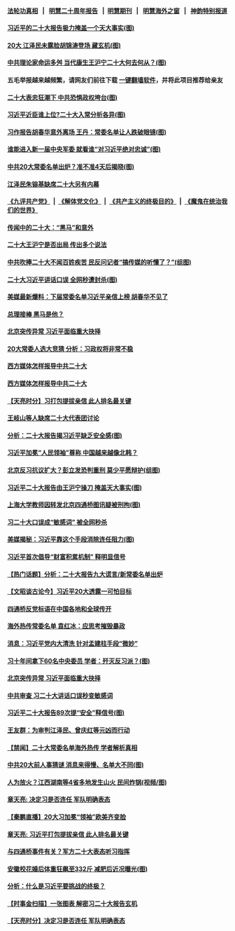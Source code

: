 #### [法轮功真相](https://github.com/gfw-breaker/truth/blob/master/README.md?t=0) &nbsp;&nbsp;|&nbsp;&nbsp; [明慧二十周年报告](https://github.com/gfw-breaker/mh-reports/blob/master/README.md?t=0) &nbsp;&nbsp;|&nbsp;&nbsp;[明慧期刊](https://github.com/gfw-breaker/mh-qikan) &nbsp;&nbsp;|&nbsp;&nbsp; [明慧海外之窗](https://github.com/gfw-breaker/mh-news/blob/master/README.md?t=0) &nbsp;&nbsp;|&nbsp;&nbsp; [神韵特别报道](https://github.com/gfw-breaker/mh-news/blob/master/shenyun.md?t=0)
#### [ 习近平的二十大报告极力掩盖一个天大事实(图)](https://github.com/gfw-breaker/banned-news1/blob/master/pages/p2/1019520.md)
#### [ 20大 江泽民未露脸胡锦涛登场 藏玄机(图)](https://github.com/gfw-breaker/banned-news1/blob/master/pages/p2/1019502.md)
#### [ 中共理论家命运多舛 当代康生王沪宁二十大何去何从？(图)](https://github.com/gfw-breaker/banned-news1/blob/master/pages/p2/1019548.md)
#### 五毛举报越来越频繁，请网友们前往下载 [一键翻墙软件](https://github.com/gfw-breaker/ssr-accounts)，并将此项目推荐给亲友
#### [ 二十大表忠狂潮下 中共恐惧政权垮台(图)](https://github.com/gfw-breaker/banned-news1/blob/master/pages/p2/1019526.md)
#### [ 习近平近臣谁上位?二十大入常分析各异(图)](https://github.com/gfw-breaker/banned-news1/blob/master/pages/p2/1019442.md)
#### [ 习作报告胡春华意外离场 王丹：常委名单让人跌破眼镜(图)](https://github.com/gfw-breaker/banned-news1/blob/master/pages/p2/1019412.md)
#### [ 谁能进入新一届中央军委 就看谁“对习近平绝对忠诚”(图)](https://github.com/gfw-breaker/banned-news1/blob/master/pages/p2/1019451.md)
#### [ 中共20大常委名单出炉？准不准4天后揭晓(图)](https://github.com/gfw-breaker/banned-news1/blob/master/pages/p2/1019567.md)
#### [ 江泽民朱镕基缺席二十大另有内幕](https://github.com/gfw-breaker/banned-news1/blob/master/pages/soh5/663252.md)
#### [《九评共产党》](https://github.com/begood0513/9ping.md/blob/master/README.md) &nbsp;|&nbsp; [《解体党文化》](../../../../jtdwh.md/blob/master/README.md)  &nbsp;|&nbsp; [《共产主义的终极目的》](../../../../gczydzjmd.md/blob/master/README.md) &nbsp;|&nbsp; [《魔鬼在统治我们的世界》](../../../../mgztzwmdsj.md/blob/master/README.md) 
#### [ 传闻中的二十大：“黑马”和意外](https://github.com/gfw-breaker/banned-news1/blob/master/pages/soh5/663678.md)
#### [ 二十大王沪宁是否出局 传出多个说法](https://github.com/gfw-breaker/banned-news1/blob/master/pages/nsc413/n13848484.md)
#### [ 中共吹捧二十大不闻百姓疾苦 民反问记者“搞传媒的听懂了？”(组图)](https://github.com/gfw-breaker/banned-news1/blob/master/pages/p1/1019497.md)
#### [ 二十大习近平讲话口误 全网秒遭封杀(图)](https://github.com/gfw-breaker/banned-news1/blob/master/pages/p1/1019476.md)
#### [ 美媒最新爆料：下届常委名单习近平亲信上榜 胡春华不见了](https://github.com/gfw-breaker/banned-news1/blob/master/pages/soh5/663324.md)
#### [ 总理接棒 黑马是他？](https://github.com/gfw-breaker/banned-news1/blob/master/pages/soh5/663486.md)
#### [ 北京突传异常 习近平面临重大抉择](https://github.com/gfw-breaker/banned-news1/blob/master/pages/soh5/663414.md)
#### [ 20大常委人选大竞猜 分析：习政权将非常不稳](https://github.com/gfw-breaker/banned-news1/blob/master/pages/nsc413/n13845571.md)
#### [ 西方媒体怎样报导中共二十大](https://github.com/gfw-breaker/banned-news1/blob/master/pages/nf4514/n13848308.md)
#### [ 西方媒体怎样报导中共二十大](https://github.com/gfw-breaker/banned-news1/blob/master/pages/nsc413/n13848308.md)
#### [ 【天亮时分】习打包提拔亲信 此人排名最关键](https://github.com/gfw-breaker/banned-news1/blob/master/pages/nsc413/n13848838.md)
#### [ 王岐山等人缺席二十大代表团讨论](https://github.com/gfw-breaker/banned-news1/blob/master/pages/nsc413/n13848317.md)
#### [ 分析：二十大报告揭习近平缺乏安全感(图)](https://github.com/gfw-breaker/banned-news1/blob/master/pages/p2/1019471.md)
#### [ 习近平加冕“人民领袖”尊称 中国越来越像北韩？](https://github.com/gfw-breaker/banned-news1/blob/master/pages/soh5/663654.md)
#### [ 北京反习抗议扩大？彭立发恐判重刑 莫少平愿辩护(组图)](https://github.com/gfw-breaker/banned-news1/blob/master/pages/p1/1019594.md)
#### [ 习近平二十大报告由王沪宁操刀 掩盖天大事实(图)](https://github.com/gfw-breaker/banned-news1/blob/master/pages/p2/1019595.md)
#### [ 上海大学教师因转发北京四通桥图讯疑被刑拘(图)](https://github.com/gfw-breaker/banned-news1/blob/master/pages/p1/1019467.md)
#### [ 习二十大口误成“敏感词” 被全网秒杀](https://github.com/gfw-breaker/banned-news1/blob/master/pages/soh5/663477.md)
#### [ 美媒揭秘：习近平靠这个手段消除连任阻力(图)](https://github.com/gfw-breaker/banned-news1/blob/master/pages/p2/1019310.md)
#### [ 习近平首次倡导“财富积累机制” 释明显信号](https://github.com/gfw-breaker/banned-news1/blob/master/pages/soh5/663474.md)
#### [ 【热门话题】分析：二十大报告九大谎言/新常委名单出炉](https://github.com/gfw-breaker/banned-news1/blob/master/pages/prog204/a103554876.md)
#### [ 【文昭谈古论今】习近平20大透露一可怕目标](https://github.com/gfw-breaker/banned-news1/blob/master/pages/nsc413/n13848050.md)
#### [ 四通桥反党标语在中国各地和全球传开](https://github.com/gfw-breaker/banned-news1/blob/master/pages/nsc413/n13848108.md)
#### [ 海外热传常委名单 袁红冰：应思考摧毁暴政](https://github.com/gfw-breaker/banned-news1/blob/master/pages/nf4514/n13847705.md)
#### [ 消息：习近平党内大清洗 针对孟建柱手段“微妙”](https://github.com/gfw-breaker/banned-news1/blob/master/pages/prog204/a103554144.md)
#### [ 习十年间拿下60名中央委员 学者：歼灭反习派？(图)](https://github.com/gfw-breaker/banned-news1/blob/master/pages/p2/1019332.md)
#### [ 北京突传异常 习近平面临重大抉择](https://github.com/gfw-breaker/banned-news1/blob/master/pages/soh186/663414.md)
#### [ 中共审查 习二十大讲话口误秒变敏感词](https://github.com/gfw-breaker/banned-news1/blob/master/pages/nsc413/n13847857.md)
#### [ 习近平二十大报告89次提“安全”释信号(图)](https://github.com/gfw-breaker/banned-news1/blob/master/pages/p2/1019325.md)
#### [ 王友群：为审判江泽民、曾庆红等元凶而行动](https://github.com/gfw-breaker/banned-news1/blob/master/pages/nsc413/n13848951.md)
#### [ 【禁闻】二十大常委名单海外热传 学者解析真相](https://github.com/gfw-breaker/banned-news1/blob/master/pages/prog204/a103555074.md)
#### [ 中共20大前人事猜谜 消息来得慢、名单大不同(图)](https://github.com/gfw-breaker/banned-news1/blob/master/pages/p1/1019588.md)
#### [ 人为放火？江西湖南等4省多地发生山火 民间炸锅(视频/图)](https://github.com/gfw-breaker/banned-news1/blob/master/pages/p1/1019579.md)
#### [ 章天亮: 决定习是否连任 军队明确表态](https://github.com/gfw-breaker/banned-news1/blob/master/pages/soh5/663303.md)
#### [ 【秦鹏直播】20大习加冕“领袖”欧美齐变脸](https://github.com/gfw-breaker/banned-news1/blob/master/pages/nsc413/n13849038.md)
#### [ 章天亮: 习近平打包提拔亲信 此人排名最关键](https://github.com/gfw-breaker/banned-news1/blob/master/pages/soh5/663636.md)
#### [ 与四通桥事件有关？军方二十大表态听习指挥](https://github.com/gfw-breaker/banned-news1/blob/master/pages/nsc413/n13848489.md)
#### [ 安徽校花婚后体重狂飙至332斤 减肥后近况曝光(图)](https://github.com/gfw-breaker/banned-news1/blob/master/pages/p1/1019592.md)
#### [ 分析：什么是习近平要挑战的终极？](https://github.com/gfw-breaker/banned-news1/blob/master/pages/soh5/663750.md)
#### [ 【时事金扫描】一张图表 解密习二十大报告玄机](https://github.com/gfw-breaker/banned-news1/blob/master/pages/nsc413/n13848058.md)
#### [ 【天亮时分】决定习是否连任 军队明确表态](https://github.com/gfw-breaker/banned-news1/blob/master/pages/nsc413/n13848045.md)
